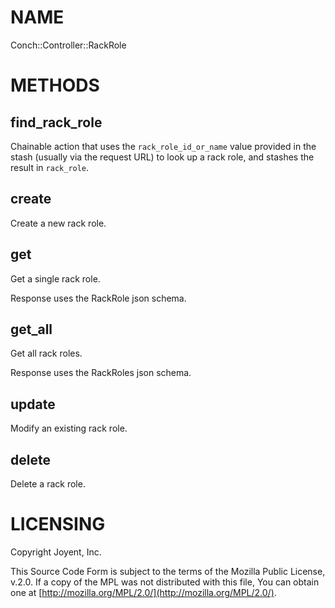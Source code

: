 # NAME

Conch::Controller::RackRole

# METHODS

## find\_rack\_role

Chainable action that uses the `rack_role_id_or_name` value provided in the stash (usually via
the request URL) to look up a rack role, and stashes the result in `rack_role`.

## create

Create a new rack role.

## get

Get a single rack role.

Response uses the RackRole json schema.

## get\_all

Get all rack roles.

Response uses the RackRoles json schema.

## update

Modify an existing rack role.

## delete

Delete a rack role.

# LICENSING

Copyright Joyent, Inc.

This Source Code Form is subject to the terms of the Mozilla Public License,
v.2.0. If a copy of the MPL was not distributed with this file, You can obtain
one at [http://mozilla.org/MPL/2.0/](http://mozilla.org/MPL/2.0/).
